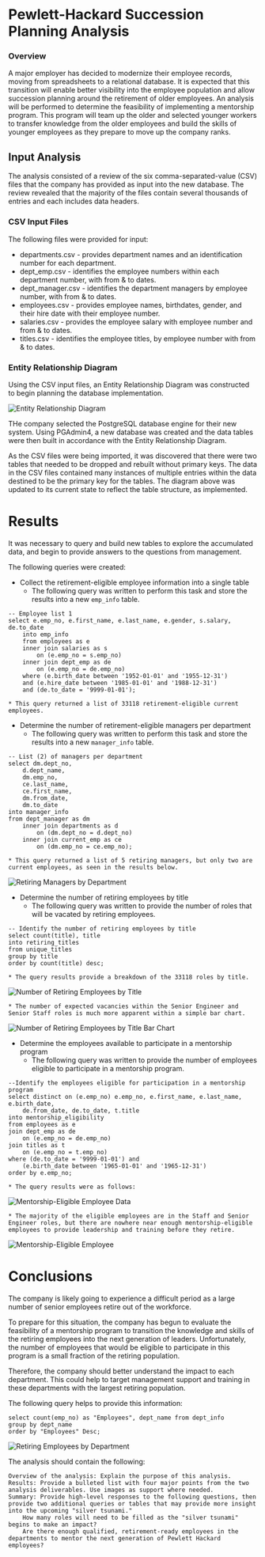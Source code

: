 # Pewlett-Hackard Succession Planning Analysis

### Overview
A major employer has decided to modernize their employee records, moving from spreadsheets to a relational database.  It is expected that this transition will enable better visibility into the employee population and allow succession planning around the retirement of older employees.  An analysis will be performed to determine the feasibility of implementing a mentorship program.  This program will team up the older and selected younger workers to transfer knowledge from the older employees and build the skills of younger employees as they prepare to move up the company ranks.

## Input Analysis
The analysis consisted of a review of the six comma-separated-value (CSV) files that the company has provided as input into the new database.  The review revealed that the majority of the files contain several thousands of entries and each includes data headers.

### CSV Input Files
The following files were provided for input:

* departments.csv - provides department names and an identification number for each department.
* dept_emp.csv -  identifies the employee numbers within each department number, with from & to dates.
* dept_manager.csv - identifies the department managers by employee number, with from & to dates.
* employees.csv - provides employee names, birthdates, gender, and their hire date with their employee number.
* salaries.csv - provides the employee salary with employee number and from & to dates.
* titles.csv - identifies the employee titles, by employee number with from & to dates.

### Entity Relationship Diagram
Using the CSV input files, an Entity Relationship Diagram was constructed to begin planning the database implementation. 

![Entity Relationship Diagram](Images/EmployeeDB.png)


THe company selected the PostgreSQL database engine for their new system. Using PGAdmin4, a new database was created and the data tables were then built in accordance with the Entity Relationship Diagram.

As the CSV files were being imported, it was discovered that there were two tables that needed to be dropped and rebuilt without primary keys.  The data in the CSV files contained many instances of multiple entries within the data destined to be the primary key for the tables.  The diagram above was updated to its current state to reflect the table structure, as implemented.

# Results

It was necessary to query and build new tables to explore the accumulated data, and begin to provide answers to the questions from management.

The following queries were created:

* Collect the retirement-eligible employee information into a single table
	* The following query was written to perform this task and store the results into a new ```emp_info``` table.
	
```
-- Employee list 1
select e.emp_no, e.first_name, e.last_name, e.gender, s.salary, de.to_date
	into emp_info
	from employees as e
	inner join salaries as s
		on (e.emp_no = s.emp_no)
	inner join dept_emp as de
		on (e.emp_no = de.emp_no)
	where (e.birth_date between '1952-01-01' and '1955-12-31')
	and (e.hire_date between '1985-01-01' and '1988-12-31')
	and (de.to_date = '9999-01-01');
```

	* This query returned a list of 33118 retirement-eligible current employees.
	
* Determine the number of retirement-eligible managers per department
	* The following query was written to perform this task and store the results into a new ```manager_info``` table.

```
-- List (2) of managers per department
select dm.dept_no,
	d.dept_name,
	dm.emp_no,
	ce.last_name,
	ce.first_name,
	dm.from_date,
	dm.to_date
into manager_info
from dept_manager as dm
	inner join departments as d
		on (dm.dept_no = d.dept_no)
	inner join current_emp as ce
		on (dm.emp_no = ce.emp_no);
```
	* This query returned a list of 5 retiring managers, but only two are current employees, as seen in the results below.
	
![Retiring Managers by Department](Images/Retiring_Managers_by_Department.png)


* Determine the number of retiring employees by title
	* The following query was written to provide the number of roles that will be vacated by retiring employees.

```
-- Identify the number of retiring employees by title
select count(title), title
into retiring_titles
from unique_titles
group by title
order by count(title) desc;
```

	* The query results provide a breakdown of the 33118 roles by title.
	
![Number of Retiring Employees by Title](Images/Number_of_Retiring_Employees_by_Title-data.png)

	* The number of expected vacancies within the Senior Engineer and Senior Staff roles is much more apparent within a simple bar chart.

![Number of Retiring Employees by Title Bar Chart](Images/Number_of_Retiring_Employees_by_Title.png)
	
* Determine the employees available to participate in a mentorship program
	* The following query was written to provide the number of employees eligible to participate in a mentorship program.
	
```
--Identify the employees eligible for participation in a mentorship program
select distinct on (e.emp_no) e.emp_no, e.first_name, e.last_name, e.birth_date,
	de.from_date, de.to_date, t.title
into mentorship_eligibility
from employees as e
join dept_emp as de
	on (e.emp_no = de.emp_no)
join titles as t
	on (e.emp_no = t.emp_no)
where (de.to_date = '9999-01-01') and
	(e.birth_date between '1965-01-01' and '1965-12-31')
order by e.emp_no;
```

	* The query results were as follows:

![Mentorship-Eligible Employee Data](Images/Eligible_for_Mentorship-data.png)

	* The majority of the eligible employees are in the Staff and Senior Engineer roles, but there are nowhere near enough mentorship-eligible employees to provide leadership and training before they retire.

![Mentorship-Eligible Employee](Images/Eligible_for_Mentorship.png)


# Conclusions
The company is likely going to experience a difficult period as a large number of senior employees retire out of the workforce.

To prepare for this situation, the company has begun to evaluate the feasibility of a mentorship program to transition the knowledge and skills of the retiring employees into the next generation of leaders.  Unfortunately, the number of employees that would be eligible to participate in this program is a small fraction of the retiring population.

Therefore, the company should better understand the impact to each department.  This could help to target management support and training in these departments with the largest retiring population.

The following query helps to provide this information:

```
select count(emp_no) as "Employees", dept_name from dept_info
group by dept_name
order by "Employees" Desc;
```

![Retiring Employees by Department](Images/Retiring_Employees_by_Department.png)



The analysis should contain the following:

    Overview of the analysis: Explain the purpose of this analysis.
    Results: Provide a bulleted list with four major points from the two analysis deliverables. Use images as support where needed.
    Summary: Provide high-level responses to the following questions, then provide two additional queries or tables that may provide more insight into the upcoming "silver tsunami."
        How many roles will need to be filled as the "silver tsunami" begins to make an impact?
        Are there enough qualified, retirement-ready employees in the departments to mentor the next generation of Pewlett Hackard employees?

